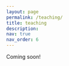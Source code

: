 ```yaml
---
layout: page
permalink: /teaching/
title: teaching
description: 
nav: true
nav_order: 6
---
```


Coming soon!
